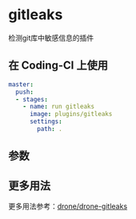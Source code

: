 # gitleaks

检测git库中敏感信息的插件

## 在 Coding-CI 上使用

```yml
master:
  push:
  - stages:
    - name: run gitleaks
      image: plugins/gitleaks
      settings:
        path: .

```

## 参数

## 更多用法

更多用法参考：[drone/drone-gitleaks](https://github.com/drone/drone-gitleaks)
